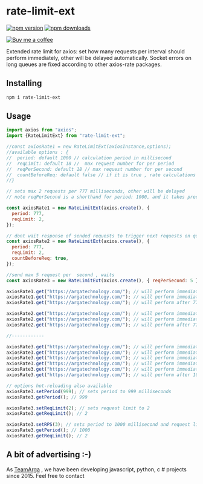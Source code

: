# rate-limit-ext

[![npm version](https://img.shields.io/npm/v/rate-limit-ext.svg?style=flat-square)](https://www.npmjs.com/package/axios-rate-limit)
[![npm downloads](https://img.shields.io/npm/dt/rate-limit-ext.svg?style=flat-square)](https://www.npmjs.com/package/axios-rate-limit)

[![Buy me a coffee][buymeacoffee-shield]][buymeacoffee]

<!-- [![Build Status](https://img.shields.io/travis/aishek/rate-limit-ext.svg?style=flat-square)](https://travis-ci.org/aishek/axios-rate-limit) -->

Extended rate limit for axios: set how many requests per interval should perform immediately, other will be delayed automatically. Socket errors on long queues are fixed according to other axios-rate packages.

## Installing

```bash
npm i rate-limit-ext
```

## Usage

```javascript
import axios from "axios";
import {RateLimitExt} from "rate-limit-ext";

//const axiosRate1 = new RateLimitExt(axiosInstance,options);
//available options : {
//  period: default 1000 // calculation period in millisecond
//  reqLimit: default 18 //  max request number for per period
//  reqPerSecond: default 18 // max request number for per second
//  countBeforeReq: default false // if it is true , rate calculations will done before sending request , otherwise calculation will done after any response or error received from axios
//}

// sets max 2 requests per 777 milliseconds, other will be delayed
// note reqPerSecond is a shorthand for period: 1000, and it takes precedence ,if specified both with reqPerSecond and period

const axiosRate1 = new RateLimitExt(axios.create(), {
  period: 777,
  reqLimit: 2,
});

// dont wait response of sended requests to trigger next requests on queue ,
const axiosRate2 = new RateLimitExt(axios.create(), {
  period: 777,
  reqLimit: 2,
  countBeforeReq: true,
});

//send max 5 request per  second , waits
const axiosRate3 = new RateLimitExt(axios.create(), { reqPerSecond: 5 });

axiosRate1.get("https://argatechnology.com/"); // will perform immediately
axiosRate1.get("https://argatechnology.com/"); // will perform immediately
axiosRate1.get("https://argatechnology.com/"); // will perform after 777 milliseconds from one of first 2 requests RESPONSE

axiosRate2.get("https://argatechnology.com/"); // will perform immediately
axiosRate2.get("https://argatechnology.com/"); // will perform immediately
axiosRate2.get("https://argatechnology.com/"); // will perform after 777 milliseconds from first one

//------------

axiosRate3.get("https://argatechnology.com/"); // will perform immediately
axiosRate3.get("https://argatechnology.com/"); // will perform immediately
axiosRate3.get("https://argatechnology.com/"); // will perform immediately
axiosRate3.get("https://argatechnology.com/"); // will perform immediately
axiosRate3.get("https://argatechnology.com/"); // will perform immediately
axiosRate3.get("https://argatechnology.com/"); // will perform after 1000 milliseconds from one of first 5 requests RESPONSE

// options hot-reloading also available
axiosRate3.setPeriod(999); // sets period to 999 milliseconds
axiosRate3.getPeriod(); // 999

axiosRate3.setReqLimit(2); // sets request limit to 2
axiosRate3.getReqLimit(); // 2

axiosRate3.setRPS(3); // sets period to 1000 millisecond and request limit to 3
axiosRate3.getPeriod(); // 1000
axiosRate3.getReqLimit(); // 2
```

## A bit of advertising :-)

As [TeamArga](https://argatechnology.com/) , we have been developing javascript, python, c # projects since 2015.
Feel free to contact

[buymeacoffee-shield]: https://www.buymeacoffee.com/assets/img/guidelines/download-assets-sm-2.svg
[buymeacoffee]: https://www.buymeacoffee.com/metinkun

